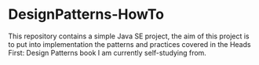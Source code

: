 # DesignPatterns-HowTo
This repository contains a simple Java SE project, the aim of this project is to put into implementation the patterns and practices covered in the Heads First: Design Patterns book I am currently self-studying from.
